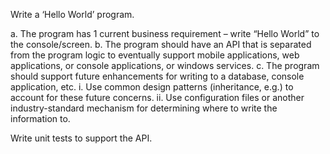 Write a ‘Hello World’ program.

a. The program has 1 current business requirement – write “Hello World” to the console/screen.
b. The program should have an API that is separated from the program logic to eventually support mobile applications, web applications, or console applications, or windows services.
c. The program should support future enhancements for writing to a database, console application, etc.
i. Use common design patterns (inheritance, e.g.) to account for these future concerns.
ii. Use configuration files or another industry-standard mechanism for determining where to write the information to.

Write unit tests to support the API.